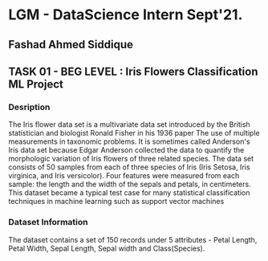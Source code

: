 # LGM - DataScience Intern Sept'21.

## Fashad Ahmed Siddique

## TASK 01 - BEG LEVEL :  Iris Flowers Classification ML Project

### Desription

The Iris flower data set is a multivariate data set introduced by the British statistician and biologist Ronald Fisher in his 1936 paper The use of multiple measurements in taxonomic problems. It is sometimes called Anderson's Iris data set because Edgar Anderson collected the data to quantify the morphologic variation of Iris flowers of three related species. The data set consists of 50 samples from each of three species of Iris (Iris Setosa, Iris virginica, and Iris versicolor). Four features were measured from each sample: the length and the width of the sepals and petals, in centimeters.
This dataset became a typical test case for many statistical classification techniques in machine learning such as support vector machines

### Dataset Information

The dataset contains a set of 150 records under 5 attributes - Petal Length, Petal Width, Sepal Length, Sepal width and Class(Species).
